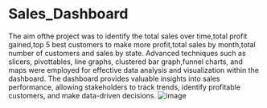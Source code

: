 # Sales_Dashboard
The aim ofthe project was to identify the total sales over time,total profit gained,top 5 best customers to make more profit,total sales by month,total number of customers and sales by state. Advanced techniques such as slicers, pivottables, line graphs, clustered bar graph,funnel charts, and maps were employed for effective data analysis and visualization within the dashboard.
The dashboard provides valuable insights into sales performance, allowing stakeholders to track trends, identify profitable customers, and make data-driven decisions.
![image](https://github.com/kaursonia/Sales_Dashboard/assets/122756084/fb6e1c32-9d4e-47ca-ba63-1d1511281880)
